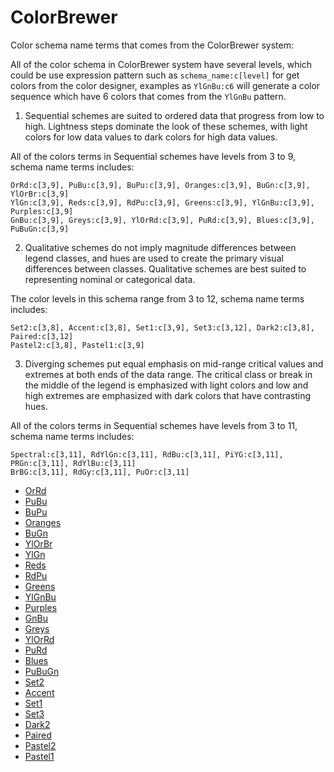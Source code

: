 ﻿# ColorBrewer

Color schema name terms that comes from the ColorBrewer system:

 All of the color schema in ColorBrewer system have several levels, which could be use expression 
 pattern such as ``schema_name:c[level]`` for get colors from the color designer, examples as 
 ``YlGnBu:c6`` will generate a color sequence which have 6 colors that comes from the ``YlGnBu`` 
 pattern.

 1. Sequential schemes are suited to ordered data that progress from low to high. Lightness steps 
 dominate the look of these schemes, with light colors for low data values to dark colors for 
 high data values. 

 All of the colors terms in Sequential schemes have levels from 3 to 9, schema name terms 
 includes:

 ```
 OrRd:c[3,9], PuBu:c[3,9], BuPu:c[3,9], Oranges:c[3,9], BuGn:c[3,9], YlOrBr:c[3,9]
 YlGn:c[3,9], Reds:c[3,9], RdPu:c[3,9], Greens:c[3,9], YlGnBu:c[3,9], Purples:c[3,9]
 GnBu:c[3,9], Greys:c[3,9], YlOrRd:c[3,9], PuRd:c[3,9], Blues:c[3,9], PuBuGn:c[3,9]
 ```

 2. Qualitative schemes do not imply magnitude differences between legend classes, and hues are used 
 to create the primary visual differences between classes. Qualitative schemes are best suited to 
 representing nominal or categorical data. 

 The color levels in this schema range from 3 to 12, schema name terms includes:

 ```
 Set2:c[3,8], Accent:c[3,8], Set1:c[3,9], Set3:c[3,12], Dark2:c[3,8], Paired:c[3,12]
 Pastel2:c[3,8], Pastel1:c[3,9]
 ```
 
 3. Diverging schemes put equal emphasis on mid-range critical values and extremes at both ends of 
 the data range. The critical class or break in the middle of the legend is emphasized with light 
 colors and low and high extremes are emphasized with dark colors that have contrasting hues.

 All of the colors terms in Sequential schemes have levels from 3 to 11, schema name terms 
 includes:

 ```
 Spectral:c[3,11], RdYlGn:c[3,11], RdBu:c[3,11], PiYG:c[3,11], PRGn:c[3,11], RdYlBu:c[3,11]
 BrBG:c[3,11], RdGy:c[3,11], PuOr:c[3,11]
 ```

+ [OrRd](ColorBrewer/OrRd.1) 
+ [PuBu](ColorBrewer/PuBu.1) 
+ [BuPu](ColorBrewer/BuPu.1) 
+ [Oranges](ColorBrewer/Oranges.1) 
+ [BuGn](ColorBrewer/BuGn.1) 
+ [YlOrBr](ColorBrewer/YlOrBr.1) 
+ [YlGn](ColorBrewer/YlGn.1) 
+ [Reds](ColorBrewer/Reds.1) 
+ [RdPu](ColorBrewer/RdPu.1) 
+ [Greens](ColorBrewer/Greens.1) 
+ [YlGnBu](ColorBrewer/YlGnBu.1) 
+ [Purples](ColorBrewer/Purples.1) 
+ [GnBu](ColorBrewer/GnBu.1) 
+ [Greys](ColorBrewer/Greys.1) 
+ [YlOrRd](ColorBrewer/YlOrRd.1) 
+ [PuRd](ColorBrewer/PuRd.1) 
+ [Blues](ColorBrewer/Blues.1) 
+ [PuBuGn](ColorBrewer/PuBuGn.1) 
+ [Set2](ColorBrewer/Set2.1) 
+ [Accent](ColorBrewer/Accent.1) 
+ [Set1](ColorBrewer/Set1.1) 
+ [Set3](ColorBrewer/Set3.1) 
+ [Dark2](ColorBrewer/Dark2.1) 
+ [Paired](ColorBrewer/Paired.1) 
+ [Pastel2](ColorBrewer/Pastel2.1) 
+ [Pastel1](ColorBrewer/Pastel1.1) 
